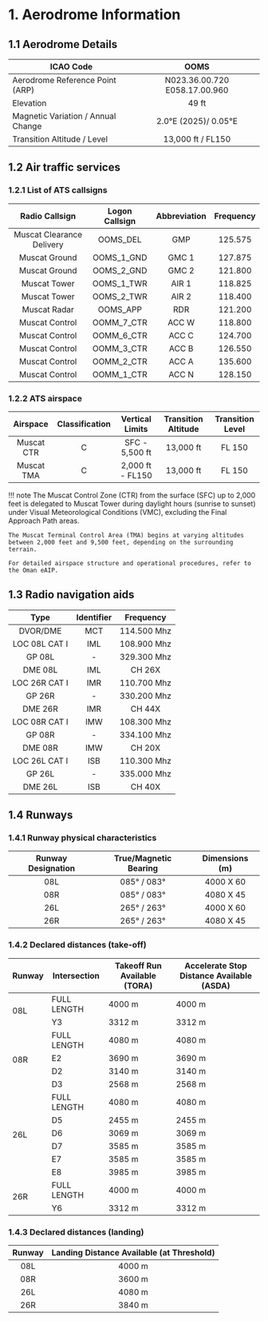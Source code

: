 # 1. Aerodrome Information
## 1.1 Aerodrome Details
| ICAO Code                          |              OOMS             |
|------------------------------------|:-----------------------------:|
| Aerodrome Reference Point (ARP)    | N023.36.00.720 E058.17.00.960 |
| Elevation                          |             49 ft             |
| Magnetic Variation / Annual Change |      2.0°E (2025)/ 0.05°E     |
| Transition Altitude / Level        |       13,000 ft / FL150       |

## 1.2 Air traffic services
### 1.2.1 List of ATS callsigns
|       Radio Callsign      | Logon Callsign | Abbreviation | Frequency |
|:-------------------------:|:--------------:|:------------:|:---------:|
| Muscat Clearance Delivery |    OOMS_DEL    |      GMP     |  125.575  |
|       Muscat Ground       |   OOMS_1_GND   |     GMC 1    |  127.875  |
|       Muscat Ground       |   OOMS_2_GND   |     GMC 2    |  121.800  |
|        Muscat Tower       |   OOMS_1_TWR   |     AIR 1    |  118.825  |
|        Muscat Tower       |   OOMS_2_TWR   |     AIR 2    |  118.400  |
|        Muscat Radar       |    OOMS_APP    |      RDR     |  121.200  |
|       Muscat Control      |   OOMM_7_CTR   |     ACC W    |  118.800  |
|       Muscat Control      |   OOMM_6_CTR   |     ACC C    |  124.700  |
|       Muscat Control      |   OOMM_3_CTR   |     ACC B    |  126.550  |
|       Muscat Control      |   OOMM_2_CTR   |     ACC A    |  135.600  |
|       Muscat Control      |   OOMM_1_CTR   |     ACC N    |  128.150  |

### 1.2.2 ATS airspace
|    Airspace    | Classification |  Vertical Limits | Transition Altitude | Transition Level |
|:--------------:|:--------------:|:----------------:|:-------------------:|:----------------:|
|   Muscat CTR   |        C       |  SFC - 5,500 ft  |      13,000 ft      |      FL 150      |
|   Muscat TMA   |        C       | 2,000 ft - FL150 |      13,000 ft      |      FL 150      |

!!! note
    The Muscat Control Zone (CTR) from the surface (SFC) up to 2,000 feet is delegated to Muscat Tower during daylight hours (sunrise to sunset) under Visual Meteorological Conditions (VMC), excluding the Final Approach Path areas.

    The Muscat Terminal Control Area (TMA) begins at varying altitudes between 2,000 feet and 9,500 feet, depending on the surrounding terrain.

    For detailed airspace structure and operational procedures, refer to the Oman eAIP.

## 1.3 Radio navigation aids
|      Type     | Identifier |  Frequency  |
|:-------------:|:----------:|:-----------:|
|    DVOR/DME   |     MCT    | 114.500 Mhz |
| LOC 08L CAT I |     IML    | 108.900 Mhz |
|     GP 08L    |      -     | 329.300 Mhz |
|    DME 08L    |     IML    |    CH 26X   |
| LOC 26R CAT I |     IMR    | 110.700 Mhz |
|     GP 26R    |      -     | 330.200 Mhz |
|    DME 26R    |     IMR    |    CH 44X   |
| LOC 08R CAT I |     IMW    | 108.300 Mhz |
|     GP 08R    |      -     | 334.100 Mhz |
|    DME 08R    |     IMW    |    CH 20X   |
| LOC 26L CAT I |     ISB    | 110.300 Mhz |
|     GP 26L    |      -     | 335.000 Mhz |
|    DME 26L    |     ISB    |    CH 40X   |

## 1.4 Runways
### 1.4.1 Runway physical characteristics
| Runway Designation |   True/Magnetic Bearing | Dimensions (m) |
|:------------------:|:-----------------------:|:--------------:|
|         08L        |       085° / 083°       |    4000 X 60   |
|         08R        |       085° / 083°       |    4080 X 45   |
|         26L        |       265° / 263°       |    4000 X 60   |
|         26R        |       265° / 263°       |    4080 X 45   |

### 1.4.2 Declared distances (take-off)
<table><thead>
  <tr>
    <th>Runway</th>
    <th>Intersection</th>
    <th>Takeoff Run Available (TORA)</th>
    <th>Accelerate Stop Distance Available (ASDA)</th>
  </tr></thead>
<tbody>
  <tr>
    <td rowspan="2">08L</td>
    <td>FULL LENGTH</td>
    <td>4000 m</td>
    <td>4000 m</td>
  </tr>
  <tr>
    <td>Y3</td>
    <td>3312 m</td>
    <td>3312 m</td>
  </tr>
  <tr>
    <td rowspan="4">08R</td>
    <td>FULL LENGTH</td>
    <td>4080 m</td>
    <td>4080 m</td>
  </tr>
  <tr>
    <td>E2</td>
    <td>3690 m</td>
    <td>3690 m</td>
  </tr>
  <tr>
    <td>D2</td>
    <td>3140 m</td>
    <td>3140 m</td>
  </tr>
  <tr>
    <td>D3</td>
    <td>2568 m</td>
    <td>2568 m</td>
  </tr>
  <tr>
    <td rowspan="6">26L</td>
    <td>FULL LENGTH</td>
    <td>4080 m</td>
    <td>4080 m</td>
  </tr>
  <tr>
    <td>D5</td>
    <td>2455 m</td>
    <td>2455 m</td>
  </tr>
  <tr>
    <td>D6</td>
    <td>3069 m</td>
    <td>3069 m</td>
  </tr>
  <tr>
    <td>D7</td>
    <td>3585 m</td>
    <td>3585 m</td>
  </tr>
  <tr>
    <td>E7</td>
    <td>3585 m</td>
    <td>3585 m</td>
  </tr>
  <tr>
    <td>E8</td>
    <td>3985 m</td>
    <td>3985 m</td>
  </tr>
  <tr>
    <td rowspan="2">26R</td>
    <td>FULL LENGTH</td>
    <td>4000 m</td>
    <td>4000 m</td>
  </tr>
  <tr>
    <td>Y6</td>
    <td>3312 m</td>
    <td>3312 m</td>
  </tr>
</tbody></table>

### 1.4.3 Declared distances (landing)
| Runway | Landing Distance Available (at Threshold) |
|:------:|:-----------------------------------------:|
|   08L  |                   4000 m                  |
|   08R  |                   3600 m                  |
|   26L  |                   4080 m                  |
|   26R  |                   3840 m                  |